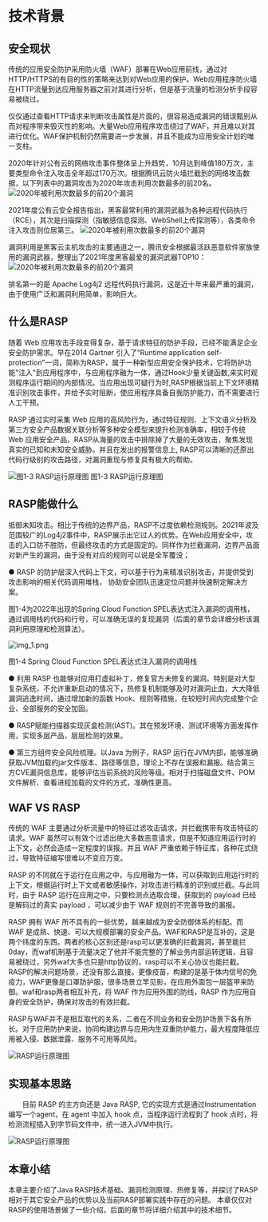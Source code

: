 # 技术背景

##  安全现状
传统的应用安全防护采用防火墙（WAF）部署在Web应用前线，通过对HTTP/HTTPS的有目的性的策略来达到对Web应用的保护。Web应用程序防火墙在HTTP流量到达应用服务器之前对其进行分析，但是基于流量的检测分析手段容易被绕过。

仅仅通过查看HTTP请求来判断攻击属性是片面的，很容易造成漏洞的错误甄别从而对程序带来毁灭性的影响。大量Web应用程序攻击绕过了WAF，并且难以对其进行优化。WAF保护机制仍然需要进一步发展，并且不能成为应用安全计划的唯一支柱。

2020年针对公有云的网络攻击事件整体呈上升趋势，10月达到峰值180万次，主要类型命令注入攻击全年超过170万次。根据腾讯云防火墙拦截到的网络攻击数据，以下列表中的漏洞攻击为2020年攻击利用次数最多的前20名。
![2020年被利用次数最多的前20个漏洞](../../.vuepress/public/images/book/preface/top20.png)


2021年度公有云安全报告指出，黑客最常利用的漏洞武器为各种远程代码执行（RCE），其次是扫描探测（指敏感信息探测、WebShell上传探测等），各类命令注入攻击则位居第三。
![2020年被利用次数最多的前20个漏洞](../../.vuepress/public/images/book/preface/2021-attack-type-top6.png)


漏洞利用是黑客云主机攻击的主要通道之一，腾讯安全根据最活跃恶意软件家族使用的漏洞武器，整理出了2021年度黑客最爱的漏洞武器TOP10：
![2020年被利用次数最多的前20个漏洞](../../.vuepress/public/images/book/preface/2021-attack-cve-top10.png)


排名第一的是 Apache Log4j2 远程代码执行漏洞，这是近十年来最严重的漏洞，由于使用广泛和漏洞利用简单，影响巨大。
## 什么是RASP

随着 Web 应用攻击手段变得复杂，基于请求特征的防护手段，已经不能满足企业安全防护需求。早在2014 Gartner 引入了“Runtime application self-protection”一词，简称为RASP，属于一种新型应用安全保护技术，它将防护功能"注入"到应用程序中，与应用程序融为一体，通过Hook少量关键函数,来实时观测程序运行期间的内部情况。当应用出现可疑行为时,RASP根据当前上下文环境精准识别攻击事件，并给予实时阻断，使应用程序具备自我防护能力，而不需要进行人工干预。

RASP 通过实时采集 Web 应用的高风险行为，通过特征规则、上下文语义分析及第三方安全产品数据关联分析等多种安全模型来提升检测准确率，相较于传统 Web 应用安全产品，RASP从海量的攻击中排除掉了大量的无效攻击，聚焦发现真实的已知和未知安全威胁。并且在发出的报警信息上, RASP可以清晰的还原出代码行级别的攻击路径，对漏洞重现与修复具有极大的帮助。

![图1-3 RASP运行原理图](../../.vuepress/public/images/book/preface/rasp_runtime.png)
图1-3 RASP运行原理图

## RASP能做什么

抵御未知攻击。相比于传统的边界产品，RASP不过度依赖检测规则。2021年波及范围较广的Log4j2事件中，RASP展示出它过人的优势。在Web应用安全中，攻击的入口防不胜防，但最终攻击的方式是固定的。同样作为拦截漏洞，边界产品面对新产生的漏洞，由于没有对应的规则可以说是全军覆没；

● RASP 的防护层深入代码上下文，可以基于行为来精准识别攻击，并提供受到攻击影响的相关代码调用堆栈， 协助安全团队迅速定位问题并快速制定解决方案。

图1-4为2022年出现的Spring Cloud Function SPEL表达式注入漏洞的调用栈，通过调用栈的代码和行号，可以准确无误的复现漏洞（后面的章节会详细分析该漏洞利用原理和检测算法）。

![img_1.png](../../.vuepress/public/images/book/preface/Spring-Cloud-Function-SPEL-stack.png)

图1-4 Spring Cloud Function SPEL表达式注入漏洞的调用栈

● 利用 RASP 也能够对应用打虚拟补丁，修复官方未修复的漏洞。特别是对大型复杂系统，不允许重新启动的情况下，热修复机制能够及时对漏洞止血，大大降低漏洞逃逸时间，通过增加新的函数 Hook、规则等措施，在较短时间内完成整个企业、全部服务的安全加固。

● RASP赋能扫描器实现灰盒检测(IAST)。其在预发环境、测试环境等方面发挥作用，实现多层产品，层层检测的效果。

● 第三方组件安全风险梳理。以Java 为例子，RASP 运行在JVM内部，能够准确获取JVM加载的jar文件版本、路径等信息，理论上不存在误报和漏报。结合第三方CVE漏洞信息库，能够评估当前系统的风险等级。相对于扫描磁盘文件、POM文件解析、查看进程加载的文件的方式，准确性更高。

## WAF VS RASP


传统的 WAF 主要通过分析流量中的特征过滤攻击请求，并拦截携带有攻击特征的请求。WAF
虽然可以有效个过滤出绝大多数恶意请求，但是不知道应用运行时的上下文，必然会造成一定程度的误报。并且 WAF 严重依赖于特征库，各种花式绕过，导致特征编写很难以不变应万变。

RASP 的不同就在于运行在应用之中，与应用融为一体，可以获取到应用运行时的上下文，根据运行时上下文或者敏感操作，对攻击进行精准的识别或拦截。与此同时，由于 RASP 运行在应用之中，只要检测点选取合理，获取到的 payload 已经是解码过的真实 payload ，可以减少由于 WAF
规则的不完善导致的漏报。

RASP 拥有 WAF 所不具有的一些优势，越来越成为安全防御体系的标配。而 WAF 是成熟、快速、可以大规模部署的安全产品。WAF和RASP是互补的，这是两个纬度的东西。两者的核心区别还是rasp可以更准确的拦截漏洞，甚至能拦0day，而waf机制基于流量决定了他并不能完整的了解业务内部运转逻辑，且容易被绕过，另外waf大多也只是http协议的，rasp可以不关心协议也能拦截。RASP的解决问题场景，还没有那么直接。更像疫苗，构建的是基于体内信号的免疫力，WAF更像是口罩防护服，很多场景立竿见影，在应用外面包一层盔甲来防御。waf和rasp两者相互补充，将 WAF 作为应用外围的防线，RASP 作为应用自身的安全防护，确保对攻击的有效拦截。

RASP与WAF并不是相互取代的关系，二者在不同业务和安全防护场景下各有所长。对于应用防护来说，协同构建边界与应用内生双重防护能力，最大程度降低应用被入侵、数据泄露、服务不可用等风险。

![RASP运行原理图](../../.vuepress/public/images/book/preface/rasp_waf.png)

## 实现基本思路
&emsp;&emsp;目前 RASP 的主方向还是 Java RASP, 它的实现方式是通过Instrumentation编写一个agent，在 agent 中加入 hook 点，当程序运行流程到了 hook 点时，将检测流程插入到字节码文件中，统一进入JVM中执行。

![RASP运行原理图](../../.vuepress/public/images/book/preface/rasp_activity.png)


## 本章小结

本章主要介绍了Java RASP技术基础、漏洞检测原理、热修复等，并探讨了RASP相对于其它安全产品的优势以及当前RASP部署实践中存在的问题。
本章仅仅对RASP的使用场景做了一些介绍，后面的章节将详细介绍其中的技术细节。

